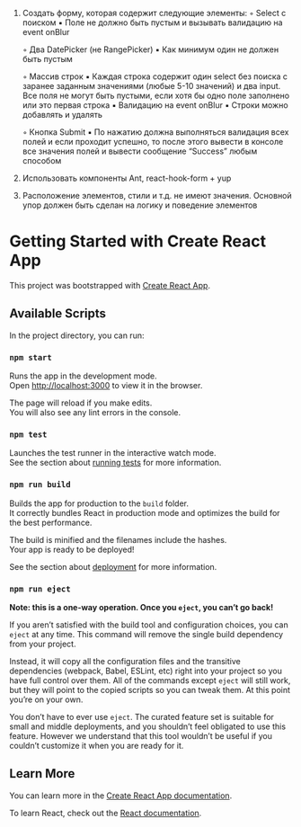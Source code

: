 1. Создать форму, которая содержит следующие элементы:
   ◦ Select с поиском
   ▪ Поле не должно быть пустым и вызывать валидацию на event onBlur

   ◦ Два DatePicker (не RangePicker)
   ▪ Как минимум один не должен быть пустым

   ◦ Массив строк
   ▪ Каждая строка содержит один select без поиска с заранее заданным значениями (любые 5-10 значений) и два input. Все поля не могут быть пустыми, если хотя бы одно поле заполнено или это первая строка
   ▪ Валидацию на event onBlur
   ▪ Строки можно добавлять и удалять

   ◦ Кнопка Submit
   ▪ По нажатию должна выполняться валидация всех полей и если проходит успешно, то после этого вывести в консоле все значения полей и вывести сообщение “Success” любым способом

2. Использовать компоненты Ant, react-hook-form + yup
3. Расположение элементов, стили и т.д. не имеют значения. Основной упор должен быть сделан на логику и поведение элементов

# Getting Started with Create React App

This project was bootstrapped with [Create React App](https://github.com/facebook/create-react-app).

## Available Scripts

In the project directory, you can run:

### `npm start`

Runs the app in the development mode.\
Open [http://localhost:3000](http://localhost:3000) to view it in the browser.

The page will reload if you make edits.\
You will also see any lint errors in the console.

### `npm test`

Launches the test runner in the interactive watch mode.\
See the section about [running tests](https://facebook.github.io/create-react-app/docs/running-tests) for more information.

### `npm run build`

Builds the app for production to the `build` folder.\
It correctly bundles React in production mode and optimizes the build for the best performance.

The build is minified and the filenames include the hashes.\
Your app is ready to be deployed!

See the section about [deployment](https://facebook.github.io/create-react-app/docs/deployment) for more information.

### `npm run eject`

**Note: this is a one-way operation. Once you `eject`, you can’t go back!**

If you aren’t satisfied with the build tool and configuration choices, you can `eject` at any time. This command will remove the single build dependency from your project.

Instead, it will copy all the configuration files and the transitive dependencies (webpack, Babel, ESLint, etc) right into your project so you have full control over them. All of the commands except `eject` will still work, but they will point to the copied scripts so you can tweak them. At this point you’re on your own.

You don’t have to ever use `eject`. The curated feature set is suitable for small and middle deployments, and you shouldn’t feel obligated to use this feature. However we understand that this tool wouldn’t be useful if you couldn’t customize it when you are ready for it.

## Learn More

You can learn more in the [Create React App documentation](https://facebook.github.io/create-react-app/docs/getting-started).

To learn React, check out the [React documentation](https://reactjs.org/).
